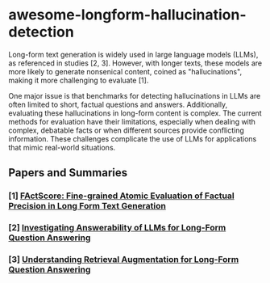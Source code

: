 # awesome-longform-hallucination-detection

Long-form text generation is widely used in large language models (LLMs), as referenced in studies [2, 3]. However, with longer texts, these models are more likely to generate nonsenical content, coined as "hallucinations", making it more challenging to evaluate [1]. 

One major issue is that benchmarks for detecting hallucinations in LLMs are often limited to short, factual questions and answers. Additionally, evaluating these hallucinations in long-form content is complex. The current methods for evaluation have their limitations, especially when dealing with complex, debatable facts or when different sources provide conflicting information. These challenges complicate the use of LLMs for applications that mimic real-world situations.

## Papers and Summaries

### [1] [FActScore: Fine-grained Atomic Evaluation of Factual Precision in Long Form Text Generation](https://arxiv.org/abs/2305.14251)

### [2] [Investigating Answerability of LLMs for Long-Form Question Answering](https://arxiv.org/abs/2309.08210)


### [3] [Understanding Retrieval Augmentation for Long-Form Question Answering](https://arxiv.org/abs/2310.12150)
